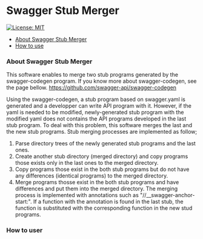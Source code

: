 # Swagger Stub Merger
[![License: MIT](https://img.shields.io/badge/License-MIT-yellow.svg)](https://opensource.org/licenses/MIT)

* [About Swagger Stub Merger](#about-swagger-stub-merger)
* [How to use](#how-to-user)


### About Swagger Stub Merger
This software enables to merge two stub programs generated by the swagger-codegen program.
If you know more about swagger-codegen, see the page bellow.
https://github.com/swagger-api/swagger-codegen

Using the swagger-codegen, a stub program based on swagger.yaml is generated and a developper can write API program with it.
However, if the yaml is needed to be modified, newly-generated stub program with the modified yaml does not contains the API programs developed in the last stub program.
To deal with this problem, this software merges the last and the new stub programs.
Stub merging processes are implemented as follow;
1. Parse directory trees of the newly generated stub programs and the last ones.
2. Create another stub directory (merged directory) and copy programs those exists only in the last ones to the merged directory.
3. Copy programs those exist in the both stub programs but do not have any differences (identical programs) to the merged directory.
4. Merge programs thosse exist in the both stub programs and have differences and put them into the merged directory.
   The merging process is implemented with annotations such as "//__swagger-anchor-start:".
   If a function with the annotation is found in the last stub, the function is substituted with the corresponding function in the new stud programs.

### How to user




